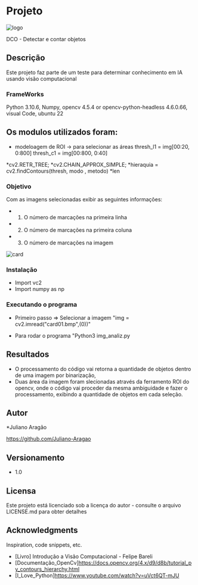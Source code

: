 # Projeto

![logo](https://user-images.githubusercontent.com/65972745/209705812-b707ba23-4464-4720-bf95-496bf981f2a1.png)

DCO - Detectar e contar objetos

## Descrição

Este projeto faz parte de um teste para determinar conhecimento em IA usando visão computacional


### FrameWorks

Python 3.10.6,  Numpy, opencv 4.5.4 or opencv-python-headless 4.6.0.66, visual Code, ubuntu 22 

## Os modulos utilizados foram: 
* modeloagem de ROI -> para selecionar as áreas
thresh_l1 = img[00:20, 0:800]
thresh_c1 = img[00:800, 0:40]

*cv2.RETR_TREE;
*cv2.CHAIN_APPROX_SIMPLE;
*hieraquia = cv2.findContours(thresh, modo , metodo)
*len

### Objetivo
Com as imagens selecionadas exibir as seguintes informações:  
   * 1. O número de marcações na primeira linha
   * 2. O número de marcações na primeira coluna
   * 3. O número de marcações na imagem

![card](https://user-images.githubusercontent.com/65972745/209705872-fda0ff08-89ad-47ea-82e7-1fcb2c4c3e5e.png)

### Instalação

* Import vc2
* Import numpy as np

### Executando o programa

* Primeiro passo => Selecionar a imagem
"img = cv2.imread("card01.bmp",(0))"

* Para rodar o programa
"Python3 img_analiz.py

## Resultados

* O processamento do código vai retorna a quantidade de objetos dentro de uma imagem por binarização, 
* Duas área da imagem foram slecionadas através da ferramento ROI do opencv, onde o código vai proceder da mesma ambiguidade e fazer 
  o processamento, exibindo a quantidade de objetos em cada seleção. 
## Autor

*Juliano Aragão

https://github.com/Juliano-Aragao

## Versionamento 

* 1.0

## Licensa 

Este projeto está licenciado sob a licença do autor - consulte o arquivo LICENSE.md para obter detalhes

## Acknowledgments

Inspiration, code snippets, etc.
* [Livro] Introdução a Visão Computacional - Felipe Bareli
* [Documentação_OpenCv]https://docs.opencv.org/4.x/d9/d8b/tutorial_py_contours_hierarchy.html
* [I_Love_Python]https://www.youtube.com/watch?v=uVct6QT-mJU

